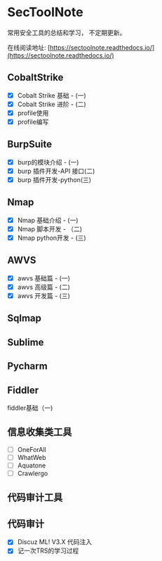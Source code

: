 # SecToolNote
常用安全工具的总结和学习， 不定期更新。

在线阅读地址: [https://sectoolnote.readthedocs.io/](https://sectoolnote.readthedocs.io/)

## CobaltStrike
- [x] Cobalt Strike 基础 - (一)
- [x] Cobalt Strike 进阶 - (二)
- [x] profile使用
- [x] profile编写

## BurpSuite
- [x] burp的模块介绍 - (一)
- [x] burp 插件开发-API 接口(二)
- [x] burp 插件开发-python(三)

## Nmap
- [x] Nmap 基础介绍 - (一)
- [x] Nmap 脚本开发 - （二)
- [x] Nmap python开发 - (三)

## AWVS
- [x] awvs 基础篇 - (一)
- [x] awvs 高级篇 - (二)
- [x] awvs 开发篇 - (三)

## Sqlmap

## Sublime

## Pycharm

## Fiddler
fiddler基础（一)

## 信息收集类工具
- [ ] OneForAll
- [ ] WhatWeb
- [ ] Aquatone
- [ ] Crawlergo

## 代码审计工具

## 代码审计
- [x] Discuz ML! V3.X 代码注入
- [x] 记一次TRS的学习过程